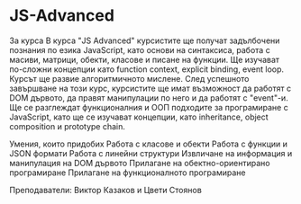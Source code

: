 # JS-Advanced

За курса
В курса "JS Advanced" курсистите ще получат задълбочени познания по езика JavaScript, като основи на синтаксиса, работа с масиви, матрици, обекти, класове и писане на функции. Ще изучават по-сложни концепции като function context, explicit binding, event loop. Курсът ще развие алгоритмичното мислене. След успешното завършване на този курс, курсистите ще имат възможност да работят с DOM дървото, да правят манипулации по него и да работят с "event"-и. Ще се разглеждат функционалния и ООП подходите за програмиране с JavaScript, като ще се изучават концепции, като inheritance, object composition и prototype chain.

Умения, които придобих
Работа с класове и обекти
Работа с функции и JSON формати
Работа с линейни структури
Извличане на информация и манипулация на DOM дървото
Прилагане на обектно-ориентирано програмиране
Прилагане на функционалното програмиране

Преподаватели: Виктор Казаков и Цвети Стоянов
